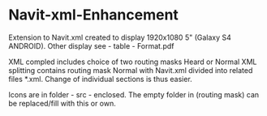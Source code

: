 # Navit-xml-Enhancement
Extension to Navit.xml
created to display 1920x1080 5" (Galaxy S4 ANDROID). Other display see - table - Format.pdf 

XML compled includes choice of two routing masks Heard or Normal
XML splitting contains routing mask Normal with Navit.xml divided into related files *.xml. Change of individual sections is thus easier.

Icons are in folder - src - enclosed. The empty folder in (routing mask) can be replaced/fill with this or own.
